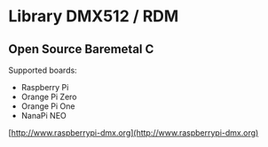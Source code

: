 # Library DMX512 / RDM
## Open Source Baremetal C 

Supported boards:

* Raspberry Pi 
* Orange Pi Zero
* Orange Pi One
* NanaPi NEO



[http://www.raspberrypi-dmx.org](http://www.raspberrypi-dmx.org)

